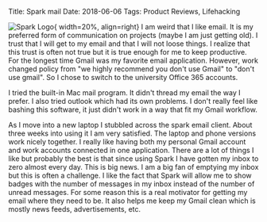 Title: Spark mail
Date: 2018-06-06
Tags: Product Reviews, Lifehacking

![Spark Logo](https://sparkmailapp.com/img/spark2/common/spark.svg){ width=20%, align=right}
I am weird that I like email.  It is my preferred form of communication on projects (maybe I am just getting old).  I trust that I will get to my email and that I will not loose things.  I realize that this trust is often not true but it is true enough for me to keep productive. For the longest time Gmail was my favorite email application. However, work changed policy from "we highly recommend you don't use Gmail" to "don't use gmail".  So I chose to switch to the university Office 365 accounts.  

I tried the built-in Mac mail program.  It didn't thread my email the way I prefer.  I also tried outlook which had its own problems.  I don't really feel like bashing this software, it just didn't work in a way that fit my Gmail workflow.

As I move into a new laptop I stubbled across the spark email client. About three weeks into using it I am very satisfied. The laptop and phone versions work nicely together. I really like having both my personal Gmail account and work accounts connected in one application.  There are a lot of things I like but probably the best is that since using Spark I have gotten my inbox to zero almost every day.  This is big news. I am a big fan of emptying my inbox but this is often a challenge.  I like the fact that Spark will allow me to show badges with the number of messages in my inbox instead of the number of unread messages.  For some reason this is a real motivator for getting my email where they need to be. It also helps me keep my Gmail clean which is mostly news feeds, advertisements, etc.  
